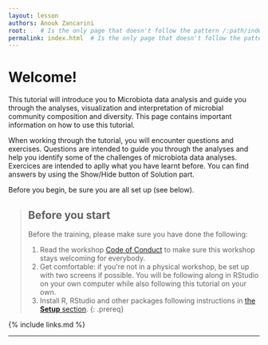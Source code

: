 ```yaml
---
layout: lesson
authors: Anouk Zancarini
root: .  # Is the only page that doesn't follow the pattern /:path/index.html
permalink: index.html  # Is the only page that doesn't follow the pattern /:path/index.html
---
```


# Welcome!

This tutorial will introduce you to Microbiota data analysis and guide you through the analyses, visualization and interpretation of microbial community composition and diversity. This page contains important information on how to use this tutorial.      
  
When working through the tutorial, you will encounter questions and exercises. Questions are intended to guide you through the analyses and help you identify some of the challenges of microbiota data analyses. Exercices are intended to aplly what you have learnt before. You can find answers by using the Show/Hide button of Solution part.  

Before you begin, be sure you are all set up (see below).

> ## Before you start
>
> Before the training, please make sure you have done the following: 
>
> 1. Read the workshop [Code of Conduct](https://docs.carpentries.org/topic_folders/policies/code-of-conduct.html) to make sure this workshop stays welcoming for everybody.
> 2. Get comfortable: if you're not in a physical workshop, be set up with two screens if possible. You will be following along in RStudio on your own computer while also following this tutorial on your own.
> 3. Install R, RStudio and other packages following instructions in [the **Setup** section](https://carpentries-incubator.github.io/open-science-with-r/setup.html).
{: .prereq}


{% include links.md %}


----



